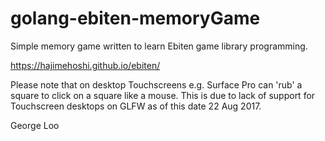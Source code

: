# golang-ebiten-memoryGame

Simple memory game written to learn Ebiten game library programming.

https://hajimehoshi.github.io/ebiten/

Please note that on desktop Touchscreens e.g. Surface Pro
can 'rub' a square to click on a square like a mouse.
This is due to lack of support for Touchscreen desktops
on GLFW as of this date 22 Aug 2017.

George Loo

